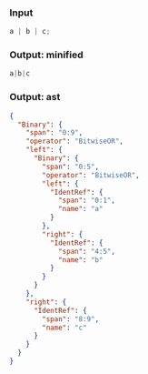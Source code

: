 ### Input
```js parse:expr
a | b | c;
```

### Output: minified
```js
a|b|c
```

### Output: ast
```json
{
  "Binary": {
    "span": "0:9",
    "operator": "BitwiseOR",
    "left": {
      "Binary": {
        "span": "0:5",
        "operator": "BitwiseOR",
        "left": {
          "IdentRef": {
            "span": "0:1",
            "name": "a"
          }
        },
        "right": {
          "IdentRef": {
            "span": "4:5",
            "name": "b"
          }
        }
      }
    },
    "right": {
      "IdentRef": {
        "span": "8:9",
        "name": "c"
      }
    }
  }
}
```
